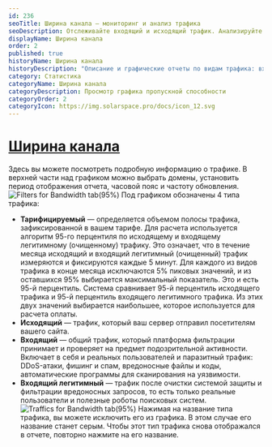 ```yaml
---
id: 236
seoTitle: Ширина канала — мониторинг и анализ трафика
seoDescription: Отслеживайте входящий и исходящий трафик. Анализируйте графические отчеты для оптимизации работы вашего ресурса
displayName: Ширина канала
order: 2
published: true
historyName: Ширина канала
historyDescription: "Описание и графические отчеты по видам трафика: входящий, входящий легитимный, исходящий и тарифицируемый"
category: Статистика
categoryName: Ширина канала
categoryDescription: Просмотр графика пропускной способности
categoryOrder: 2
categoryIcon: https://img.solarspace.pro/docs/icon_12.svg
---
```


# [Ширина канала](bandwidth)

Здесь вы можете посмотреть подробную информацию о трафике. В верхней части над графиком можно выбрать домены, установить период отображения отчета, часовой пояс и частоту обновления.
![Filters for Bandwidth tab(95%)](https://img.solarspace.pro/docs/statistics-bandwidth.jpg "Фильтры ширины канала")
Под графиком обозначены 4 типа трафика:
- **Тарифицируемый** — определяется объемом полосы трафика, зафиксированной в вашем тарифе. Для расчета используется алгоритм 95-го перцентиля по исходящему и входящему легитимному (очищенному) трафику. Это означает, что в течение месяца исходящий и входящий легитимный (очищенный) трафик измеряются и фиксируются каждые 5 минут. Для каждого из видов трафика в конце месяца исключаются 5% пиковых значений, и из оставшихся 95% выбирается максимальный показатель. Это и есть 95-й перцентиль. Система сравнивает 95-й перцентиль исходящего трафика и 95-й перцентиль входящего легитимного трафика. Из этих двух значений выбирается наибольшее, которое используется для расчета оплаты.
- **Исходящий** — трафик, который ваш сервер отправил посетителям вашего сайта.
- **Входящий** — общий трафик, который платформа фильтрации принимает и проверяет на предмет подозрительной активности. Включает в себя и реальных пользователей и паразитный трафик: DDoS-атаки, фишинг и спам, вредоносные файлы и коды, автоматические программы для сканирования на уязвимости.
- **Входящий легитимный** — трафик после очистки системой защиты и фильтрации вредоносных запросов, то есть только реальные пользователи и полезные роботы поисковых систем.
![Traffics for Bandwidth tab(95%)](https://img.solarspace.pro/docs/statistics-bandwidth-full-2.jpg "Трафики ширины канала")
Нажимая на название типа трафика, вы можете исключить его из графика. В этом случае его название станет серым. Чтобы этот тип трафика снова отображался в отчете, повторно нажмите на его название.